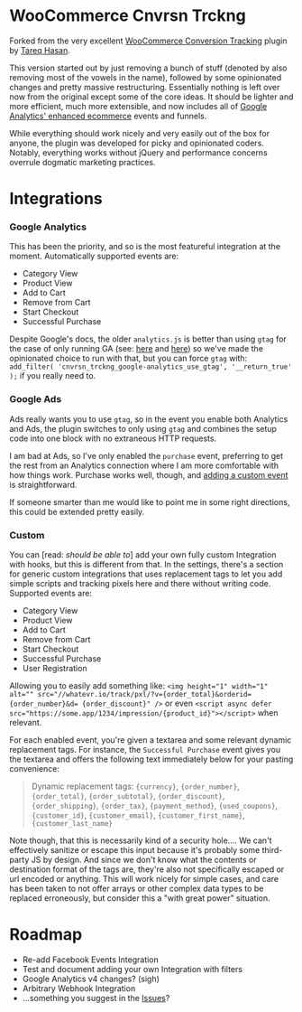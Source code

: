 WooCommerce Cnvrsn Trckng
====================

Forked from the very excellent [WooCommerce Conversion Tracking](https://github.com/tareq1988/woocommerce-conversion-tracking) plugin by [Tareq Hasan](http://tareq.weDevs.com).

This version started out by just removing a bunch of stuff (denoted by also removing most of the vowels in the name), followed by some opinionated changes and pretty massive restructuring. Essentially nothing is left over now from the original except some of the core ideas. It should be lighter and more efficient, much more extensible, and now includes all of [Google Analytics' enhanced ecommerce](https://developers.google.com/analytics/devguides/collection/analyticsjs/enhanced-ecommerce) events and funnels.

While everything should work nicely and very easily out of the box for anyone, the plugin was developed for picky and opinionated coders. Notably, everything works without jQuery and performance concerns overrule dogmatic marketing practices.

# Integrations

### Google Analytics

This has been the priority, and so is the most featureful integration at the moment. Automatically supported events are:
* Category View
* Product View
* Add to Cart
* Remove from Cart
* Start Checkout
* Successful Purchase

Despite Google's docs, the older `analytics.js` is better than using `gtag` for the case of only running GA (see: [here](https://github.com/googleanalytics/autotrack/issues/202#issuecomment-333744194) and [here](https://github.com/GoogleChrome/lighthouse/issues/10783)) so we've made the opinionated choice to run with that, but you can force `gtag` with: `add_filter( 'cnvrsn_trckng_google-analytics_use_gtag', '__return_true' );` if you really need to.

### Google Ads

Ads really wants you to use `gtag`, so in the event you enable both Analytics and Ads, the plugin switches to only using `gtag` and combines the setup code into one block with no extraneous HTTP requests.

I am bad at Ads, so I've only enabled the `purchase` event, preferring to get the rest from an Analytics connection where I am more comfortable with how things work. Purchase works well, though, and [adding a custom event](https://github.com/ryansalerno/woocommerce-cnvrsn-trckng/wiki/Adding-a-custom-event) is straightforward.

If someone smarter than me would like to point me in some right directions, this could be extended pretty easily.

### Custom

You can [read: *should be able to*] add your own fully custom Integration with hooks, but this is different from that. In the settings, there's a section for generic custom integrations that uses replacement tags to let you add simple scripts and tracking pixels here and there without writing code. Supported events are:

* Category View
* Product View
* Add to Cart
* Remove from Cart
* Start Checkout
* Successful Purchase
* User Registration

Allowing you to easily add something like: `<img height="1" width="1" alt="" src="//whatevr.io/track/pxl/?v={order_total}&orderid={order_number}&d=
{order_discount}" />` or even `<script async defer src="https://some.app/1234/impression/{product_id}"></script>` when relevant.

For each enabled event, you're given a textarea and some relevant dynamic replacement tags. For instance, the `Successful Purchase` event gives you the textarea and offers the following text immediately below for your pasting convenience:

> Dynamic replacement tags: `{currency}`, `{order_number}`, `{order_total}`, `{order_subtotal}`, `{order_discount}`, `{order_shipping}`, `{order_tax}`, `{payment_method}`, `{used_coupons}`, `{customer_id}`, `{customer_email}`, `{customer_first_name}`, `{customer_last_name}`

Note though, that this is necessarily kind of a security hole.... We can't effectively sanitize or escape this input because it's probably some third-party JS by design. And since we don't know what the contents or destination format of the tags are, they're also not specifically escaped or url encoded or anything. This will work nicely for simple cases, and care has been taken to not offer arrays or other complex data types to be replaced erroneously, but consider this a "with great power" situation.

# Roadmap

* Re-add Facebook Events Integration
* Test and document adding your own Integration with filters
* Google Analytics v4 changes? (sigh)
* Arbitrary Webhook Integration
* ...something you suggest in the [Issues](../../issues)?
